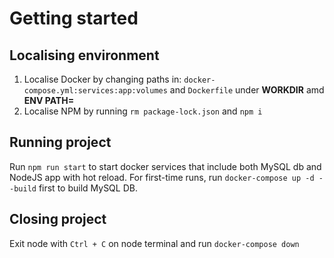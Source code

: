 # Getting started
## Localising environment
1. Localise Docker by changing paths in: `docker-compose.yml:services:app:volumes` and `Dockerfile` under **WORKDIR** amd **ENV PATH=** 
2. Localise NPM by running `rm package-lock.json` and `npm i`

## Running project
Run `npm run start` to start docker services that include both MySQL db and NodeJS app with hot reload. For first-time runs, run `docker-compose up -d --build` first to build MySQL DB.

## Closing project
Exit node with `Ctrl + C` on node terminal and run `docker-compose down`
